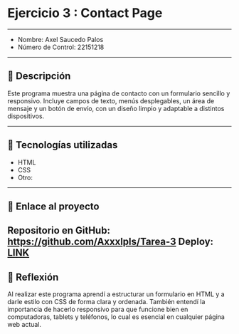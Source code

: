 # Ejercicio 3 : Contact Page

---

- Nombre: Axel Saucedo Palos
- Número de Control: 22151218

---

## 📌 Descripción
Este programa muestra una página de contacto con un formulario sencillo y responsivo. 
Incluye campos de texto, menús desplegables, un área de mensaje y un botón de envío, con un diseño limpio y adaptable a distintos dispositivos.


---

## 🚀 Tecnologías utilizadas
- HTML  
- CSS  
- Otro: 

---

## 🔗 Enlace al proyecto
Repositorio en GitHub: https://github.com/Axxxlpls/Tarea-3
Deploy: [LINK](http://yomidev.github.io/newsletter/)
---

## 📝 Reflexión
Al realizar este programa aprendí a estructurar un formulario en HTML y a darle estilo con CSS de forma clara y ordenada. 
También entendí la importancia de hacerlo responsivo para que funcione bien en computadoras, tablets y teléfonos, lo cual es esencial en cualquier página web actual.
